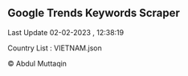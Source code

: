 

## Google Trends Keywords Scraper 
 
Last Update 02-02-2023 , 12:38:19

Country List :
VIETNAM.json



© Abdul Muttaqin 
